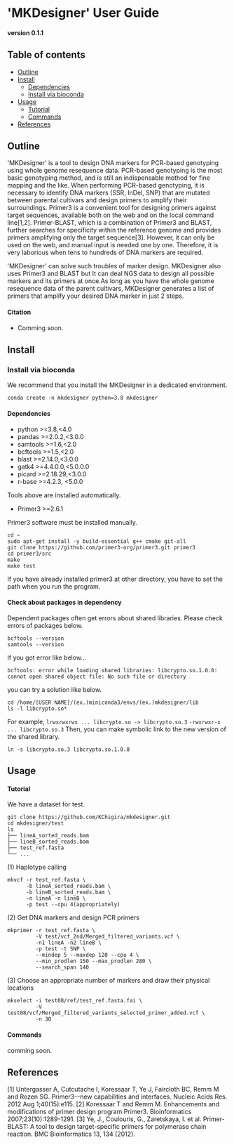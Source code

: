 # 'MKDesigner' User Guide
#### version 0.1.1

## Table of contents
- [Outline](#Outline)
- [Install](#Install)
  + [Dependencies](#Dependencies)
  + [Install via bioconda](#Installation-using-bioconda)
- [Usage](#Usage)
  + [Tutorial](#Tutorial)
  + [Commands](#Commands)
- [References](#References)

## Outline

'MKDesigner' is a tool to design DNA markers for PCR-based genotyping using whole genome resequence data. 
PCR-based genotyping is the most basic genotyping method, and is still an indispensable method for fine mapping and the like.
When performing PCR-based genotyping, it is necessary to identify DNA markers (SSR, InDel, SNP) that are mutated between parental cultivars and design primers to amplify their surroundings.
Primer3 is a convenient tool for designing primers against target sequences, available both on the web and on the local command line[1,2]. Primer-BLAST, which is a combination of Primer3 and BLAST, further searches for specificity within the reference genome and provides primers amplifying only the target sequence[3]. However, it can only be used on the web, and manual input is needed one by one. Therefore, it is very laborious when tens to hundreds of DNA markers are required. 

'MKDesigner' can solve such troubles of marker design. MKDesigner also uses Primer3 and BLAST but It can deal NGS data to design all possible markers and its primers at once.As long as you have the  whole genome resequence data of the parent cultivars, MKDesigner generates a list of primers that amplify your desired DNA marker in just 2 steps.

#### Citation
- Comming soon.

## Install

### Install via bioconda
We recommend that you install the MKDesigner in a dedicated environment.
```
conda create -n mkdesigner python=3.8 mkdesigner
```

#### Dependencies
 - python >=3.8,<4.0
 - pandas >=2.0.2,<3.0.0
 - samtools >=1.6,<2.0
 - bcftools >=1.5,<2.0
 - blast >=2.14.0,<3.0.0
 - gatk4 >=4.4.0.0,<5.0.0.0
 - picard >=2.18.29,<3.0.0
 - r-base >=4.2.3, <5.0.0

Tools above are installed automatically.
 - Primer3 >=2.6.1

Primer3 software must be installed manually.
```
cd ~
sudo apt-get install -y build-essential g++ cmake git-all
git clone https://github.com/primer3-org/primer3.git primer3
cd primer3/src
make
make test
```
If you have already installed primer3 at other directory, you have to set the path when you run the program.

#### Check about packages in dependency
Dependent packages often get errors about shared libraries.
Please check errors of packages below.
```
bcftools --version
samtools --version
```
If you got error like below... 
```
bcftools: error while loading shared libraries: libcrypto.so.1.0.0: cannot open shared object file: No such file or directory
```
you can try a solution like below.
```
cd /home/[USER NAME]/(ex.)miniconda3/envs/(ex.)mkdesigner/lib
ls -l libcrypto.so*
```
For example,
`lrwxrwxrwx ... libcrypto.so -> libcrypto.so.3`
`-rwxrwxr-x ... libcrypto.so.3`
Then, you can make symbolic link to the new version of the shared library.
```
ln -s libcrypto.so.3 libcrypto.so.1.0.0
```

## Usage
#### Tutorial
We have a dataset for test.
```terminal:get_test_dataset
git clone https://github.com/KChigira/mkdesigner.git
cd mkdesigner/test
ls
├── lineA_sorted_reads.bam 
├── lineB_sorted_reads.bam
├── test_ref.fasta
└── ...
```

(1) Haplotype calling 
```
mkvcf -r test_ref.fasta \
      -b lineA_sorted_reads.bam \
      -b lineB_sorted_reads.bam \
      -n lineA -n lineB \
      -p test --cpu 4(appropriately)
```

(2) Get DNA markers and design PCR primers 
```
mkprimer -r test_ref.fasta \
         -V test/vcf_2nd/Merged_filtered_variants.vcf \
         -n1 lineA -n2 lineB \
         -p test -t SNP \
         --mindep 5 --maxdep 120 --cpu 4 \
         --min_prodlen 150 --max_prodlen 280 \
         --search_span 140
```

(3) Choose an appropriate number of markers and draw their physical locations
```
mkselect -i test08/ref/test_ref.fasta.fai \
         -V test08/vcf/Merged_filtered_variants_selected_primer_added.vcf \
         -n 30
```

#### Commands

comming soon.

## References
[1] Untergasser A, Cutcutache I, Koressaar T, Ye J, Faircloth BC, Remm M and Rozen SG.
Primer3--new capabilities and interfaces.
Nucleic Acids Res. 2012 Aug 1;40(15):e115.
[2] Koressaar T and Remm M.
Enhancements and modifications of primer design program Primer3.
Bioinformatics 2007;23(10):1289-1291.
[3] Ye, J., Coulouris, G., Zaretskaya, I. et al. Primer-BLAST: A tool to design target-specific primers for polymerase chain reaction. BMC Bioinformatics 13, 134 (2012). 

